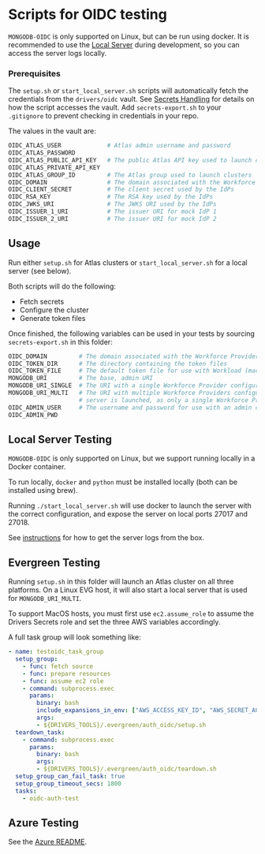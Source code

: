 # Scripts for OIDC testing

`MONGODB-OIDC` is only supported on Linux, but can be run using docker.  It is recommended to use the
[Local Server](#local-server-testing) during development, so you can access the server logs locally.

### Prerequisites

The `setup.sh` or `start_local_server.sh` scripts will automatically fetch the credentials from the `drivers/oidc` vault.
See [Secrets Handling](../secrets_handling/README.md) for details on how the script accesses the vault.
Add `secrets-export.sh` to your `.gitignore` to prevent checking in credentials in your repo.

The values in the vault are:

```bash
OIDC_ATLAS_USER             # Atlas admin username and password
OIDC_ATLAS_PASSWORD
OIDC_ATLAS_PUBLIC_API_KEY   # The public Atlas API key used to launch clusters
OIDC_ATLAS_PRIVATE_API_KEY
OIDC_ATLAS_GROUP_ID         # The Atlas group used to launch clusters
OIDC_DOMAIN                 # The domain associated with the Workforce Provider in Atlas
OIDC_CLIENT_SECRET          # The client secret used by the IdPs
OIDC_RSA_KEY                # The RSA key used by the IdPs
OIDC_JWKS_URI               # The JWKS URI used by the IdPs
OIDC_ISSUER_1_URI           # The issuer URI for mock IdP 1
OIDC_ISSUER_2_URI           # The issuer URI for mock IdP 2
```

## Usage

Run either `setup.sh` for Atlas clusters or `start_local_server.sh` for a local server (see below).

Both scripts will do the following:

- Fetch secrets
- Configure the cluster
- Generate token files

Once finished, the following variables can be used in your tests by sourcing `secrets-export.sh` in this
folder:

```bash
OIDC_DOMAIN         # The domain associated with the Workforce Provider in Atlas
OIDC_TOKEN_DIR      # The directory containing the token files
OIDC_TOKEN_FILE     # The default token file for use with Workload (machine) callbacks
MONGODB_URI         # The base, admin URI
MONGODB_URI_SINGLE  # The URI with a single Workforce Provider configured, as well as one or more Workload Providers
MONGODB_URI_MULTI   # The URI with multiple Workforce Providers configured.  This will only be set if a local
                    # server is launched, as only a single Workforce Provider is allowed on Atlas.
OIDC_ADMIN_USER     # The username and password for use with an admin connection
OIDC_ADMIN_PWD
```

## Local Server Testing

`MONGODB-OIDC` is only supported on Linux, but we support running locally in
a Docker container.

To run locally, `docker` and `python` must be installed locally (both can be
installed using brew).

Running `./start_local_server.sh` will use docker to launch the server
with the correct configuration, and expose the server on local ports 27017
and 27018.

See [instructions](../docker/README.md#get-logs) for how to get the server logs from the box.

## Evergreen Testing

Running `setup.sh` in this folder will launch an Atlas cluster on all three platforms.
On a Linux EVG host, it will also start a local server that is used for `MONGODB_URI_MULTI`.

To support MacOS hosts, you must first use `ec2.assume_role` to assume the Drivers Secrets role
and set the three AWS variables accordingly.

A full task group will look something like:

```yaml
- name: testoidc_task_group
  setup_group:
    - func: fetch source
    - func: prepare resources
    - func: assume ec2 role
    - command: subprocess.exec
      params:
        binary: bash
        include_expansions_in_env: ["AWS_ACCESS_KEY_ID", "AWS_SECRET_ACCESS_KEY", "AWS_SESSION_TOKEN"]
        args:
        - ${DRIVERS_TOOLS}/.evergreen/auth_oidc/setup.sh
  teardown_task:
    - command: subprocess.exec
      params:
        binary: bash
        args:
        - ${DRIVERS_TOOLS}/.evergreen/auth_oidc/teardown.sh
  setup_group_can_fail_task: true
  setup_group_timeout_secs: 1800
  tasks:
    - oidc-auth-test
```

## Azure Testing

See the [Azure README](./azure/README.md).
